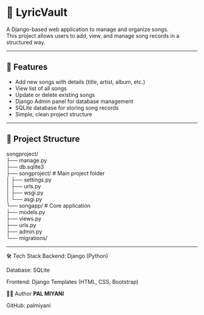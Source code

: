 # 🎵 LyricVault

A Django-based web application to manage and organize songs.  
This project allows users to add, view, and manage song records in a structured way.

---

## 🚀 Features

- Add new songs with details (title, artist, album, etc.)
- View list of all songs
- Update or delete existing songs
- Django Admin panel for database management
- SQLite database for storing song records
- Simple, clean project structure

---

## 📂 Project Structure

songproject/<br>
├── manage.py<br>
├── db.sqlite3<br>
├── songproject/ # Main project folder<br>
│ ├── settings.py<br>
│ ├── urls.py<br>
│ ├── wsgi.py<br>
│ └── asgi.py<br>
└── songapp/ # Core application<br>
├── models.py<br>
├── views.py<br>
├── urls.py<br>
├── admin.py<br>
└── migrations/<br>

---


🛠️ Tech Stack
Backend: Django (Python)

Database: SQLite

Frontend: Django Templates (HTML, CSS, Bootstrap)

👨‍💻 Author
<b>PAL MIYANI</b>

GitHub: palmiyani

